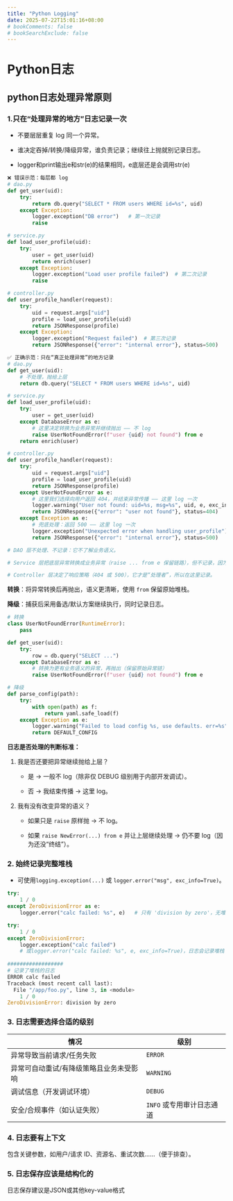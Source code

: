 ```yaml
---
title: "Python Logging"
date: 2025-07-22T15:01:16+08:00
# bookComments: false
# bookSearchExclude: false
---
```


# Python日志

## python日志处理异常原则

### 1.只在“处理异常的地方”日志记录一次

* 不要层层重复 log 同一个异常。

* 谁决定吞掉/转换/降级异常，谁负责记录；继续往上抛就别记录日志。
* logger和print输出e和str(e)的结果相同，e底层还是会调用str(e)

```python
❌ 错误示范：每层都 log
# dao.py
def get_user(uid):
    try:
        return db.query("SELECT * FROM users WHERE id=%s", uid)
    except Exception:
        logger.exception("DB error")   # 第一次记录
        raise

# service.py
def load_user_profile(uid):
    try:
        user = get_user(uid)
        return enrich(user)
    except Exception:
        logger.exception("Load user profile failed")  # 第二次记录
        raise

# controller.py
def user_profile_handler(request):
    try:
        uid = request.args["uid"]
        profile = load_user_profile(uid)
        return JSONResponse(profile)
    except Exception:
        logger.exception("Request failed")  # 第三次记录
        return JSONResponse({"error": "internal error"}, status=500)

```

```python
✅ 正确示范：只在“真正处理异常”的地方记录
# dao.py
def get_user(uid):
    # 不处理，抛给上层
    return db.query("SELECT * FROM users WHERE id=%s", uid)

# service.py
def load_user_profile(uid):
    try:
        user = get_user(uid)
    except DatabaseError as e:
        # 这里决定转换为业务异常并继续抛出 —— 不 log
        raise UserNotFoundError(f"user {uid} not found") from e
    return enrich(user)

# controller.py
def user_profile_handler(request):
    try:
        uid = request.args["uid"]
        profile = load_user_profile(uid)
        return JSONResponse(profile)
    except UserNotFoundError as e:
        # 这里我们选择向用户返回 404，并结束异常传播 —— 这里 log 一次
        logger.warning("User not found: uid=%s, msg=%s", uid, e, exc_info=True)
        return JSONResponse({"error": "user not found"}, status=404)
    except Exception as e:
        # 兜底处理：返回 500 —— 这里 log 一次
        logger.exception("Unexpected error when handling user_profile")
        return JSONResponse({"error": "internal error"}, status=500)

# DAO 层不处理、不记录：它不了解业务语义。

# Service 层把底层异常转换成业务异常（raise ... from e 保留链路），但不记录，因为它没“终结”异常。

# Controller 层决定了响应策略（404 或 500），它才是“处理者”，所以在这里记录。

```

**转换**：将异常转换后再抛出，语义更清晰，使用 `from` 保留原始堆栈。

**降级**：捕获后采用备选/默认方案继续执行，同时记录日志。

```python
# 转换
class UserNotFoundError(RuntimeError):
    pass

def get_user(uid):
    try:
        row = db.query("SELECT ...")
    except DatabaseError as e:
        # 转换为更有业务语义的异常，再抛出（保留原始异常链）
        raise UserNotFoundError(f"user {uid} not found") from e

```

```python
# 降级
def parse_config(path):
    try:
        with open(path) as f:
            return yaml.safe_load(f)
    except Exception as e:
        logger.warning("Failed to load config %s, use defaults. err=%s", path, e)
        return DEFAULT_CONFIG

```

**日志是否处理的判断标准：**

1. 我是否还要把异常继续抛给上层？

   - 是 → 一般不 log（除非仅 DEBUG 级别用于内部开发调试）。

   - 否 → 我结束传播 → 这里 log。

2. 我有没有改变异常的语义？

   - 如果只是 `raise` 原样抛 → 不 log。

   - 如果 `raise NewError(...) from e` 并让上层继续处理 → 仍不要 log（因为还没“终结”）。

### 2. 始终记录完整堆栈

* 可使用`logging.exception(...)` 或 `logger.error("msg", exc_info=True)`。

```python
try:
    1 / 0
except ZeroDivisionError as e:
    logger.error("calc failed: %s", e)   # 只有 'division by zero'，无堆栈
```

```python
try:
    1 / 0
except ZeroDivisionError:
    logger.exception("calc failed")
    # 或logger.error("calc failed: %s", e, exc_info=True)，日志会记录堆栈
    
##################
# 记录了堆栈的日志
ERROR calc failed
Traceback (most recent call last):
  File "/app/foo.py", line 3, in <module>
    1 / 0
ZeroDivisionError: division by zero

```



### 3. 日志需要选择合适的级别

| 情况                                    | 级别                      |
| --------------------------------------- | ------------------------- |
| 异常导致当前请求/任务失败               | `ERROR`                   |
| 异常可自动重试/有降级策略且业务未受影响 | `WARNING`                 |
| 调试信息（开发调试环境）                | `DEBUG`                   |
| 安全/合规事件（如认证失败）             | `INFO` 或专用审计日志通道 |

### 4. 日志要有上下文

包含关键参数，如用户/请求 ID、资源名、重试次数……（便于排查）。

### 5. 日志保存应该是结构化的

日志保存建议是JSON或其他key-value格式



